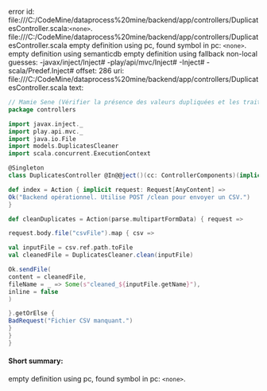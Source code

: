 error id: file:///C:/CodeMine/dataprocess%20mine/backend/app/controllers/DuplicatesController.scala:`<none>`.
file:///C:/CodeMine/dataprocess%20mine/backend/app/controllers/DuplicatesController.scala
empty definition using pc, found symbol in pc: `<none>`.
empty definition using semanticdb
empty definition using fallback
non-local guesses:
	 -javax/inject/Inject#
	 -play/api/mvc/Inject#
	 -Inject#
	 -scala/Predef.Inject#
offset: 286
uri: file:///C:/CodeMine/dataprocess%20mine/backend/app/controllers/DuplicatesController.scala
text:
```scala
// Mamie Sene (Vérifier la présence des valeurs dupliquées et les traités )
package controllers

import javax.inject._
import play.api.mvc._
import java.io.File
import models.DuplicatesCleaner
import scala.concurrent.ExecutionContext

@Singleton
class DuplicatesController @In@@ject()(cc: ControllerComponents)(implicit ec: ExecutionContext) extends AbstractController(cc) {

def index = Action { implicit request: Request[AnyContent] =>
Ok("Backend opérationnel. Utilise POST /clean pour envoyer un CSV.")
}

def cleanDuplicates = Action(parse.multipartFormData) { request =>

request.body.file("csvFile").map { csv =>

val inputFile = csv.ref.path.toFile
val cleanedFile = DuplicatesCleaner.clean(inputFile)

Ok.sendFile(
content = cleanedFile,
fileName = _ => Some(s"cleaned_${inputFile.getName}"),
inline = false
)

}.getOrElse {
BadRequest("Fichier CSV manquant.")
}
}
}
```


#### Short summary: 

empty definition using pc, found symbol in pc: `<none>`.